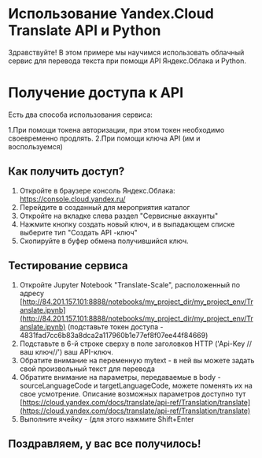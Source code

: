 # Использование Yandex.Cloud Translate API и Python

Здравствуйте! В этом примере мы научимся использовать облачный сервис для перевода текста при помощи API Яндекс.Облака и Python.


# Получение доступа к API

Есть два способа использования сервиса:

 1.При помощи токена авторизации,  при этом токен необходимо своевременно продлять.
 2.При помощи ключа API (им и воспользуемся)

## Как получить доступ?

 1. Откройте в браузере консоль Яндекс.Облака: https://console.cloud.yandex.ru/
 2. Перейдите в созданный для мероприятия каталог
 3. Откройте на вкладке слева раздел "Сервисные аккаунты"
 4. Нажмите кнопку создать новый ключ, и в выпадающем списке выберите тип "Создать API -ключ"
 5. Скопируйте в буфер обмена получившийся ключ.

## Тестирование сервиса

1. Откройте Jupyter Notebook "Translate-Scale", расположенный по адресу [http://84.201.157.101:8888/notebooks/my_project_dir/my_project_env/Translate.ipynb](http://84.201.157.101:8888/notebooks/my_project_dir/my_project_env/Translate.ipynb)
 (подставьте токен доступа - 4831fad7cc6b83a8dca2a117960b1e77ef8f07ee44f84669)
2. Подставьте в 6-й строке сверху в поле заголовков HTTP ('Api-Key //ваш ключ//') ваш API-ключ.
3. Обратите внимание на переменную mytext - в ней вы можете задать свой произвольный текст для перевода
4. Обратите внимание на параметры, передаваемые в body - sourceLanguageCode и targetLanguageCode, можете поменять их на свое усмотрение. Описание возможных параметров доступно тут
[https://cloud.yandex.com/docs/translate/api-ref/Translation/translate](https://cloud.yandex.com/docs/translate/api-ref/Translation/translate)
3. Выполните ячейку - (для этого нажмите Shift+Enter 
## Поздравляем, у вас все получилось!


```
